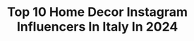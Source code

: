 ---
title: Top 10 Home Decor Instagram Influencers In Italy In 2024
description: >-
  Find top home decor Instagram influencers in Italy in 2024. Most popular hashtags: #homedecor #interiordesign #casadolcecasa #homesweethome.
platform: Instagram
hits: 337
text_top: See the best Instagram influencers on inBeat.
text_bottom: Our platform holds 337 Instagram influencers like this in Italy for you to contact.
profiles:
  - username: "camilla.bellini"
    fullname: >-
      Camilla Bellini
    bio: >-
      Faccio progetti ✍️ Provo prodotti di #homedecor #design tra spazi di lifestyle, outfit e tips ✉️ camilla@camillabellini.com
    location: "Italy"
    followers: 88913
    engagement: 127
    commentsToLikes: 0.093311
    id: ck9hacd2nc0as0j786oechjco
    verified: false
    hashtags: "#designtips, #homedecor, #design, #placetogo"
  - username: "trilliletty_shabbychic_"
    fullname: >-
      Letty🌹
    bio: >-
      Love Shabbychic🎀💖 Homedecore🏡 Love Flowers🌼🌻🌷🌺
    location: "Italy"
    followers: 54428
    engagement: 362
    commentsToLikes: 0.079305
    id: ck8t29xcvyojm0j78vtxyg6tz
    verified: false
    hashtags: "#cristmasmood, #shabbychiclover, #cristmasdecor, #homemade"
  - username: "martina__difusco"
    fullname: >-
      Martina
    bio: >-
      MoM❤️ FAMILY || HOMEDECOR|| LIFESTYLE || BEAUTY||KIDS
    location: "Italy"
    followers: 37956
    engagement: 342
    commentsToLikes: 0.058571
    id: ckaosn5vgs6xc0i78oajsdubg
    verified: false
    hashtags: "#thewomoms, #lifestyle, #bloggermom, #patpatmomsays"
  - username: "_interiorbys"
    fullname: >-
      Silvia Muzzarelli | INTERIOR
    bio: >-
      ▫️Semplicemente una di voi ✨💖 ▫️Vi racconto la mia vita 🏠 ▫️Consigli su #homedecor e #ristrutturazione ▫️#ricette #outfit e #viaggi | Modena📍
    location: "Italy"
    followers: 38162
    engagement: 406
    commentsToLikes: 0.057604
    id: ck8tce9gez6an0j78ioh2s03p
    verified: false
    hashtags: "#arredare, #arredarecasa, #whitehome, #kitchens"
  - username: "valentinarizzello"
    fullname: >-
      Valentina Rizzello 🌷🎠
    bio: >-
      Collezionatrice seriale💫Nata al nord,sangue salentino e romana d’adozione. Homedecor | lifestyle | travel | fashion | beauty 🏡 Roma
    location: "Italy"
    followers: 21785
    engagement: 117
    commentsToLikes: 0.048572
    id: ck5q94v699ek60i11dfzlenog
    verified: false
    hashtags: "#puglia, #salento, #bibiezia, #3anni"
  - username: "shabby_chic_lov3"
    fullname: >-
      🌸🎀Veronica🎀🌸 shabby chic <3 🌸
    bio: >-
      🎀🌸 Roma 🇮🇹📍 🎀🌸 #lifestyle | 🎀🌸 #homedecor |🎀🌸 #restyling 🌸💌 Collaborazioni: verashabbychic@gmail.com 🎀🌸🌸👇🏻 prodotti shabby chic👇🏻🌸🌸🎀
    location: "Italy"
    followers: 57097
    engagement: 582
    commentsToLikes: 0.019759
    id: ck13952vpjkh70i19i9zkaz8h
    verified: false
    hashtags: "#decorazioninatalizie, #homesweethome, #shabbychicstyle, #miseenplace"
  - username: "historyinhighheels"
    fullname: >-
      History in High Heels
    bio: >-
      Florida Native 🐊 📍D.C. But my 💕is always in 🇮🇹 📚 PhD in History and headband enthusiast
    location: "Italy"
    followers: 97071
    engagement: 1226
    commentsToLikes: 0.037439
    id: ck5zugwz82c8a0i14lyyyee9i
    verified: false
    hashtags: "#apartmenttherapy, #winterfashion, #dametraveler, #ladolcevita"
  - username: "la_pauselli"
    fullname: >-
      𝐆𝐢𝐮𝐥𝐢𝐚 𝐏𝐚𝐮𝐬𝐞𝐥𝐥𝐢
    bio: >-
      𝗗𝗮𝗻𝗰𝗲𝗿 @amiciufficiale 𝘼𝙣𝙣 𝘼𝙩𝙤𝙢𝙞𝙘 𝙖𝙩 @crazyhorseparis_official 𝙂𝙧𝙖𝙙𝙪𝙖𝙩𝙚𝙙 𝙖𝙩 @teatroallascala 𝙏𝙖𝙡𝙚𝙣𝙩 @wannabemgmt 👶🏼Romeo’s mom ♾️@marcellosacchetta
    location: "Italy"
    followers: 486148
    engagement: 408
    commentsToLikes: 0.005708
    id: ck5c2dmm2x1vx0i11f9n3wroe
    verified: true
    hashtags: "#interiordesign, #adv, #homedesign, #ad"
  - username: "martapareccini"
    fullname: >-
      Marta Pareccini
    bio: >-
      Sto ristrutturando casa. Ho tempo solo per la skincare 📍Brescia marta.pareccini@gmail.com Vi aspetto su TikTok per parlare di beauty
    location: "Italy"
    followers: 98487
    engagement: 694
    commentsToLikes: 0.022004
    id: ck15qgx7r2s8r0i19vrxsl3aw
    verified: false
    hashtags: "#ideeregalo, #kitchenideas, #bathroominspo, #christmastime"
  - username: "larissaeremeeva"
    fullname: >-
      Larissa Eremeeva | Artist
    bio: >-
      ▫️Evocative abstract ▫️Ideas made emotion, expressed by texture & rhythm▫️Based in Italy▫️More info and to buy 👉
    location: "Italy"
    followers: 56533
    engagement: 592
    commentsToLikes: 0.028863
    id: cl6okxobwlkou0i2310a82usv
    verified: false
    hashtags: "#artcontemporain, #artoninstagram, #abstractartists, #buyart"
---